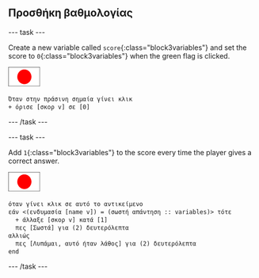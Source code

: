 ## Προσθήκη βαθμολογίας

\--- task \---

Create a new variable called `score`{:class="block3variables"} and set the score to `0`{:class="block3variables"} when the green flag is clicked.

![Flag sprite](images/flag-sprite.png)

```blocks3
Όταν στην πράσινη σημαία γίνει κλικ
+ όρισε [σκορ v] σε [0]
```

\--- /task \---

\--- task \---

Add `1`{:class="block3variables"} to the score every time the player gives a correct answer.

![Flag sprite](images/flag-sprite.png)

```blocks3
όταν γίνει κλικ σε αυτό το αντικείμενο
εάν <(ενδυμασία [name v]) = (σωστή απάντηση :: variables)> τότε 
  + άλλαξε [σκορ v] κατά [1]
  πες [Σωστά] για (2) δευτερόλεπτα
αλλιώς 
  πες [Λυπάμαι, αυτό ήταν λάθος] για (2) δευτερόλεπτα
end
```

\--- /task \---